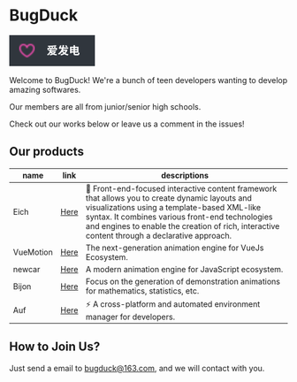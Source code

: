 # BugDuck

[![Funding](../funding.svg)](https://afdian.net/a/newcar)

Welcome to BugDuck! We're a bunch of teen developers wanting to develop amazing softwares.

Our members are all from junior/senior high schools.

Check out our works below or leave us a comment in the issues!

## Our products

| name | link | descriptions |
|  -   | -    |    -         |
| Eich | [Here](https://github.com/bug-duck/eich) | 🧩 Front-end-focused interactive content framework that allows you to create dynamic layouts and visualizations using a template-based XML-like syntax. It combines various front-end technologies and engines to enable the creation of rich, interactive content through a declarative approach. |
| VueMotion | [Here](https://github.com/Bug-Duck/vuemotion) | The next-generation animation engine for VueJs Ecosystem. |
| newcar | [Here](https://github.com/dromara/newcar) | A modern animation engine for JavaScript ecosystem. |
| Bijon | [Here](https://github.com/BijonAI) | Focus on the generation of demonstration animations for mathematics, statistics, etc. |
| Auf | [Here](https://github.com/auf-dev) | ⚡ A cross-platform and automated environment manager for developers. |

## How to Join Us?

Just send a email to bugduck@163.com, and we will contact with you.
